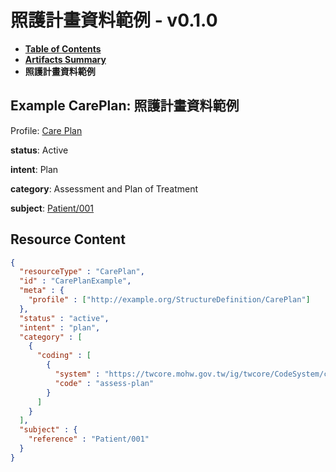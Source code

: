 # 照護計畫資料範例 - v0.1.0

* [**Table of Contents**](toc.md)
* [**Artifacts Summary**](artifacts.md)
* **照護計畫資料範例**

## Example CarePlan: 照護計畫資料範例

Profile: [Care Plan](StructureDefinition-CarePlan.md)

**status**: Active

**intent**: Plan

**category**: Assessment and Plan of Treatment

**subject**: [Patient/001](Patient/001)



## Resource Content

```json
{
  "resourceType" : "CarePlan",
  "id" : "CarePlanExample",
  "meta" : {
    "profile" : ["http://example.org/StructureDefinition/CarePlan"]
  },
  "status" : "active",
  "intent" : "plan",
  "category" : [
    {
      "coding" : [
        {
          "system" : "https://twcore.mohw.gov.tw/ig/twcore/CodeSystem/careplan-category-tw",
          "code" : "assess-plan"
        }
      ]
    }
  ],
  "subject" : {
    "reference" : "Patient/001"
  }
}

```
